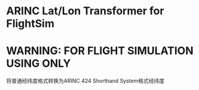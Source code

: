 # ARINC Lat/Lon Transformer for FlightSim
# WARNING: FOR FLIGHT SIMULATION USING ONLY

将普通经纬度格式转换为ARINC 424 Shorthand System格式经纬度
